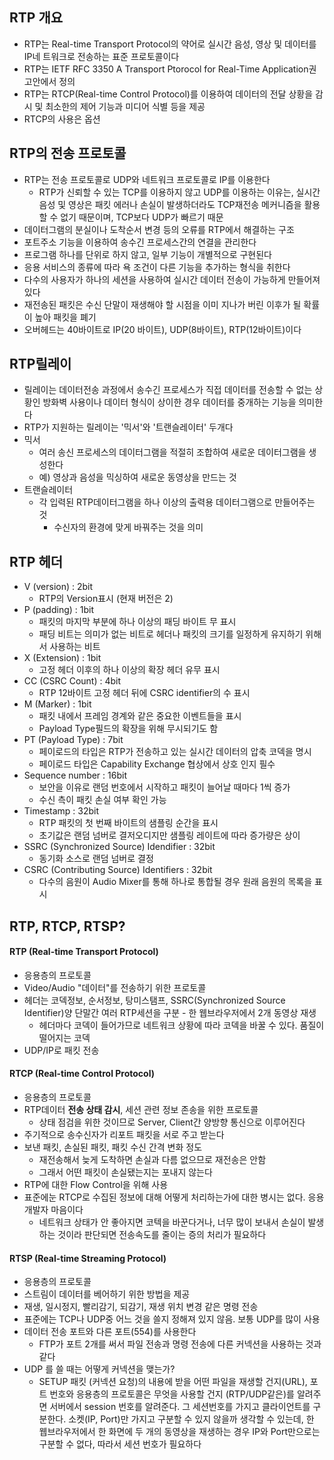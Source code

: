 ## RTP 개요
- RTP는 Real-time Transport Protocol의 약어로 실시간 음성, 영상 및 데이터를 IP네
    트워크로 전송하는 표준 프로토콜이다
- RTP는 IETF RFC 3350 A Transport Ptorocol for Real-Time Application권고안에서
    정의
- RTP는 RTCP(Real-time Control Protocol)를 이용하여 데이터의 전달 상황을 감시 및
    최소한의 제어 기능과 미디어 식별 등을 제공
- RTCP의 사용은 옵션



## RTP의 전송 프로토콜
- RTP는 전송 프로토콜로 UDP와 네트워크 프로토콜로 IP를 이용한다
    - RTP가 신뢰할 수 있는 TCP를 이용하지 않고 UDP를 이용하는 이유는, 실시간 음성 및
        영상은 패킷 에러나 손실이 발생하더라도 TCP재전송 메커니즘을 활용할 수 없기
        때문이며, TCP보다 UDP가 빠르기 때문
- 데이터그램의 분실이나 도착순서 변경 등의 오류를 RTP에서 해결하는 구조
- 포트주소 기능을 이용하여 송수긴 프로세스간의 연결을 관리한다
- 프로그램 하나를 단위로 하지 않고, 일부 기능이 개별적으로 구현된다
- 응용 서비스의 종류에 따라 욕  조건이 다른 기능을 추가하는 형식을 취한다
- 다수의 사용자가 하나의 세션을 사용하여 실시간 데이터 전송이 가능하게 만들어져있다
- 재전송된 패킷은 수신 단말이 재생해야 할 시점을 이미 지나가 버린 이후가 될 확률
    이 높아 패킷을 폐기
- 오버헤드는 40바이트로 IP(20 바이트), UDP(8바이트), RTP(12바이트)이다



## RTP릴레이
- 릴레이는 데이터전송 과정에서 송수긴 프로세스가 직접 데이터를 전송할 수 없는 상황인 방화벽 사용이나 데이터 형식이 상이한 경우 데이터를 중개하는 기능을 의미한다
- RTP가 지원하는 릴레이는 '믹서'와 '트랜슬레이터' 두개다
- 믹서
  - 여러 송신 프로세스의 데이터그램을 적절히 조합하여 새로운 데이터그램을 생성한다
  - 예) 영상과 음성을 믹싱하여 새로운 동영상을 만드는 것
- 트랜슬레이터
  - 각 입력된 RTP데이터그램을 하나 이상의 출력용 데이터그램으로 만들어주는 것
    - 수신자의 환경에 맞게 바꿔주는 것을 의미


## RTP 헤더
- V (version) : 2bit
  - RTP의 Version표시 (현재 버전은 2)
- P (padding) : 1bit
  - 패킷의 마지막 부분에 하나 이상의 패딩 바이트 무 표시
  - 패딩 비트는 의미가 없는 비트로 헤더나 패킷의 크기를 일정하게 유지하기 위해서
      사용하는 비트
- X (Extension) : 1bit
  - 고정 헤더 이후의 하나 이상의 확장 헤더 유무 표시
- CC (CSRC Count) : 4bit
  - RTP 12바이트 고정 헤더 뒤에 CSRC identifier의 수 표시
- M (Marker) : 1bit
  - 패킷 내에서 프레임 경계와 같은 중요한 이벤트들을 표시
  - Payload Type필드의 확장을 위해 무시되기도 함
- PT (Payload Type) : 7bit
  - 페이로드의 타입은 RTP가 전송하고 있는 실시간 데이터의 압축 코덱을 명시
  - 페이로드 타입은 Capability Exchange 협상에서 상호 인지 필수
- Sequence number : 16bit
  - 보안을 이유로 랜덤 번호에서 시작하고 패킷이 늘어날 때마다 1씩 증가
  - 수신 측이 패킷 손실 여부 확인 가능
- Timestamp : 32bit
  - RTP 패킷의 첫 번째 바이트의 샘플링 순간을 표시
  - 초기값은 랜덤 넘버로 결저오디지만 샘플링 레이트에 따라 증가량은 상이
- SSRC (Synchronized Source) Idendifier : 32bit
  - 동기화 소스로 랜덤 넘버로 결정
- CSRC (Contributing Source) Identifiers : 32bit
  - 다수의 음원이 Audio Mixer를 통해 하나로 통합될 경우 원래 음원의 목록을 표시



## RTP, RTCP, RTSP?

#### RTP (Real-time Transport Protocol)
- 응용층의 프로토콜
- Video/Audio "데이터"를 전송하기 위한 프로토콜
- 헤더는 코덱정보, 순서정보, 탕미스탬프, SSRC(Synchronized Source Identifier)양 단말간 여러 RTP세션을 구분 - 한 웹브라우저에서 2개 동영상 재생
  - 헤더마다 코덱이 들어가므로 네트워크 상황에 따라 코덱을 바꿀 수 있다. 품질이 떨어지는 코덱
- UDP/IP로 패킷 전송


#### RTCP (Real-time Control Protocol)
- 응용층의 프로토콜
- RTP데이터 **전송 상태 감시**, 세션 관련 정보 존송을 위한 프로토콜
  - 상태 점검을 위한 것이므로 Server, Client간 양방향 통신으로 이루어진다
- 주기적으로 송수신자가 리포트 패킷을 서로 주고 받는다
- 보낸 패킷, 손실된 패킷, 패킷 수신 간격 변화 정도
  - 재전송해서 늦게 도착하면 손실과 다름 없으므로 재전송은 안함
  - 그래서 어떤 패킷이 손실됐는지는 포내지 않는다
- RTP에 대한 Flow Control을 위해 사용
- 표준에눈 RTCP로 수집된 정보에 대해 어떻게 처리하는가에 대한 병시는 없다. 응용개발자 마음이다
  - 네트워크 상태가 안 좋아지면 코텍을 바꾼다거나, 너무 많이 보내서 손실이 발생하는 것이라 판단되면 전송속도를 줄이는 증의 처리가 필요하다

#### RTSP (Real-time Streaming Protocol)
- 응용층의 프로토콜
- 스트림이 데이터를 베어하기 위한 방법을 제공
- 재생, 일시정지, 빨리감기, 되감기, 재생 위치 변경 같은 명령 전송
- 표준에는 TCP나 UDP중 어느 것을 쓸지 정해져 있지 않음. 보통 UDP를 많이 사용
- 데이터 전송 포트와 다른 포트(554)를 사용한다
  - FTP가 포트 2개를 써서 파일 전송과 명령 전송에 다른 커넥션을 사용하는 것과 같다
- UDP 를 쓸 때는 어떻게 커넥션을 맺는가?
  - SETUP 패킷 (커넥션 요청)의 내용에 받을 어떤 파일을 재생할 건지(URL), 포트 번호와 응용층의 프로토콜은 무엇을 사용할 건지 (RTP/UDP같은)를 알려주면 서버에서 session 번호를 알려준다. 그 세션번호를 가지고 클라이언트를 구분한다. 소켓(IP, Port)만 가지고 구분할 수 있지 않을까 생각할 수 있는데, 한 웹브라우저에서 한 화면에 두 개의 동영상을 재생하는 경우 IP와 Port만으로는 구분할 수 없다, 따라서 세션 번호가 필요하다



